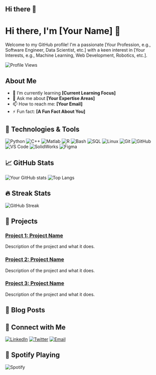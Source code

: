## Hi there 👋
# Hi there, I'm [Your Name] 👋

<!-- Intro Section -->
Welcome to my GitHub profile! I'm a passionate [Your Profession, e.g., Software Engineer, Data Scientist, etc.] with a keen interest in [Your Interests, e.g., Machine Learning, Web Development, Robotics, etc.]. 

![Profile Views](https://komarev.com/ghpvc/?username=yourusername&color=brightgreen)

## About Me

- 🌱 I’m currently learning **[Current Learning Focus]**
- 💬 Ask me about **[Your Expertise Areas]**
- 📫 How to reach me: **[Your Email]**
- ⚡ Fun fact: **[A Fun Fact About You]**

## 🔧 Technologies & Tools

![Python](https://img.shields.io/badge/-Python-333333?style=flat&logo=python)
![C++](https://img.shields.io/badge/-C++-333333?style=flat&logo=c%2B%2B)
![Matlab](https://img.shields.io/badge/-Matlab-333333?style=flat&logo=mathworks)
![R](https://img.shields.io/badge/-R-333333?style=flat&logo=r)
![Bash](https://img.shields.io/badge/-Bash-333333?style=flat&logo=gnu-bash)
![SQL](https://img.shields.io/badge/-SQL-333333?style=flat&logo=mysql)
![Linux](https://img.shields.io/badge/-Linux-333333?style=flat&logo=linux)
![Git](https://img.shields.io/badge/-Git-333333?style=flat&logo=git)
![GitHub](https://img.shields.io/badge/-GitHub-333333?style=flat&logo=github)
![VS Code](https://img.shields.io/badge/-VS%20Code-333333?style=flat&logo=visual-studio-code)
![SolidWorks](https://img.shields.io/badge/-SolidWorks-333333?style=flat&logo=solidworks)
![Figma](https://img.shields.io/badge/-Figma-333333?style=flat&logo=figma)

## 📈 GitHub Stats

![Your GitHub stats](https://github-readme-stats.vercel.app/api?username=yourusername&show_icons=true&theme=radical)
![Top Langs](https://github-readme-stats.vercel.app/api/top-langs/?username=yourusername&layout=compact&theme=radical)

## 🔥 Streak Stats

![GitHub Streak](https://github-readme-streak-stats.herokuapp.com/?user=yourusername&theme=radical)

## 🚀 Projects

### [Project 1: Project Name](https://github.com/yourusername/project1)
Description of the project and what it does.

### [Project 2: Project Name](https://github.com/yourusername/project2)
Description of the project and what it does.

### [Project 3: Project Name](https://github.com/yourusername/project3)
Description of the project and what it does.

## 📝 Blog Posts

<!-- BLOG-POST-LIST:START -->
<!-- BLOG-POST-LIST:END -->

## 🤝 Connect with Me

[![LinkedIn](https://img.shields.io/badge/-LinkedIn-333333?style=flat&logo=linkedin)](https://linkedin.com/in/yourusername)
[![Twitter](https://img.shields.io/badge/-Twitter-333333?style=flat&logo=twitter)](https://twitter.com/yourusername)
[![Email](https://img.shields.io/badge/-Email-333333?style=flat&logo=gmail)](mailto:youremail@example.com)

## 🎵 Spotify Playing

![Spotify](https://spotify-recently-played-readme.vercel.app/api?user=yourspotifyusername)

<!--
**Marambulag/Marambulag** is a ✨ _special_ ✨ repository because its `README.md` (this file) appears on your GitHub profile.

Here are some ideas to get you started:

- 🔭 I’m currently working on ...
- 🌱 I’m currently learning ...
- 👯 I’m looking to collaborate on ...
- 🤔 I’m looking for help with ...
- 💬 Ask me about ...
- 📫 How to reach me: ...
- 😄 Pronouns: ...
- ⚡ Fun fact: ...
-->
